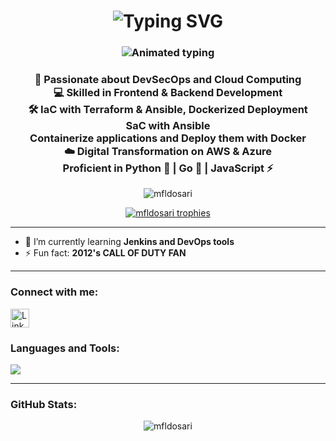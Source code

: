 <h1 align="center">
 <img src="https://readme-typing-svg.demolab.com?font=Fira+Code&duration=2500&pause=1000&color=58A6FF&center=true&width=700&lines=Hi%2C+I'm+MOHAMMAD+F+ALDOSARI;DevSecOps+%7C+Cloud+and+IaC+Engineer" alt="Typing SVG" />
</h1>

<h3 align="center">
  <img src="https://readme-typing-svg.demolab.com?font=Fira+Code&duration=3000&pause=1500&color=58A6FF&center=true&width=700&lines=%F0%9F%9A%80+Passionate+about+DevSecOps+and+Cloud+Computing;💻+Skilled+in+Frontend+%26+Backend+Development;🛠️+IaC+with+Terraform+%26+Ansible,+Dockerized+Deployment;🛠️+SaC+with+Ansible;🐳+Containerize+applications+and+Deploy+them+with+Docker;☁️+Digital+Transformation+on+AWS+%26+Azure;🐍+Proficient+in+Python+%7C+Go+%7C+JavaScript+%E2%9A%A1" alt="Animated typing" />
</h3>


<h3 align="center">
  🚀 Passionate about DevSecOps and Cloud Computing <br/>
  💻 Skilled in Frontend & Backend Development <br/>
  🛠️ IaC with Terraform & Ansible, Dockerized Deployment<br/>
     SaC with Ansible <br/>
     Containerize applications and Deploy them with Docker <br/>
  ☁️ Digital Transformation on AWS & Azure <br/>
     Proficient in Python 🐍 | Go 🦫 | JavaScript ⚡
</h3>

<p align="center">
  <img src="https://komarev.com/ghpvc/?username=mfldosari&label=Profile%20views&color=0e75b6&style=flat" alt="mfldosari" />
</p>

<p align="center">
  <a href="https://github.com/ryo-ma/github-profile-trophy"><img src="https://github-profile-trophy.vercel.app/?username=mfldosari&theme=dracula&row=1&margin-w=10&margin-h=10" alt="mfldosari trophies"/></a>
</p>

---

- 🌱 I’m currently learning **Jenkins and DevOps tools**  
- ⚡ Fun fact: **2012's CALL OF DUTY FAN**

---

<h3 align="left">Connect with me:</h3>
<p align="left">
  <a href="https://linkedin.com/in/mohammad-fahad-aldosari-5a6403227" target="blank">
    <img align="center" src="https://skillicons.dev/icons?i=linkedin" alt="LinkedIn" height="30" />
  </a>
</p>

<h3 align="left">Languages and Tools:</h3>
<p align="left">
  <img src="https://skillicons.dev/icons?i=aws,azure,docker,terraform,ansible,linux,git,go,python,javascript,react,nodejs,mysql,postgres,mongodb,jenkins,bash" />
</p>

---

<h3 align="left">GitHub Stats:</h3>
<p align="center">
  <img src="https://github-readme-stats.vercel.app/api/top-langs?username=mfldosari&show_icons=true&locale=en&layout=compact&theme=tokyonight" alt="mfldosari" />
</p>
